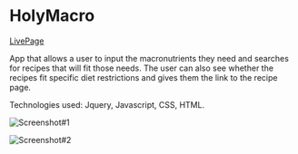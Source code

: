 # HolyMacro
[LivePage](https://jennifrmarie.github.io/HolyMacro/)

App that allows a user to input the macronutrients they need and searches for recipes that will fit those needs. 
The user can also see whether the recipes fit specific diet restrictions and gives them the link to the recipe page.

Technologies used: Jquery, Javascript, CSS, HTML.

![Screenshot#1](https://i.imgur.com/8FpGeal.jpg)

![Screenshot#2](https://i.imgur.com/6ClcwgW.jpg)
